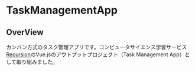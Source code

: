 # TaskManagementApp

## OverView
カンバン方式のタスク管理アプリです。コンピュータサイエンス学習サービス[Recursion](https://recursionist.io/)のVue.jsのアウトプットプロジェクト（Task Management App）として取り組みました。


